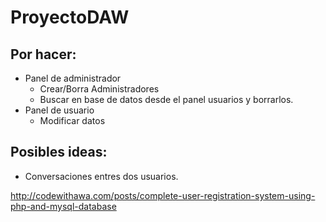 # ProyectoDAW
## Por hacer:
- Panel de administrador
  - Crear/Borra Administradores
  - Buscar en base de datos desde el panel usuarios y borrarlos.
- Panel de usuario
  - Modificar datos
  
 
## Posibles ideas:
  - Conversaciones entres dos usuarios.

http://codewithawa.com/posts/complete-user-registration-system-using-php-and-mysql-database

